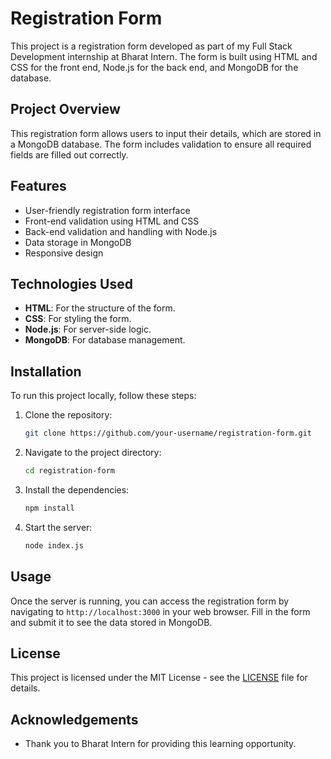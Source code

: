 # Registration Form

This project is a registration form developed as part of my Full Stack Development internship at Bharat Intern. The form is built using HTML and CSS for the front end, Node.js for the back end, and MongoDB for the database.

## Project Overview

This registration form allows users to input their details, which are stored in a MongoDB database. The form includes validation to ensure all required fields are filled out correctly.

## Features

- User-friendly registration form interface
- Front-end validation using HTML and CSS
- Back-end validation and handling with Node.js
- Data storage in MongoDB
- Responsive design

## Technologies Used

- **HTML**: For the structure of the form.
- **CSS**: For styling the form.
- **Node.js**: For server-side logic.
- **MongoDB**: For database management.

## Installation

To run this project locally, follow these steps:

1. Clone the repository:
   ```bash
   git clone https://github.com/your-username/registration-form.git
   ```

2. Navigate to the project directory:
   ```bash
   cd registration-form
   ```

3. Install the dependencies:
   ```bash
   npm install
   ```

4. Start the server:
   ```bash
   node index.js
   ```

## Usage

Once the server is running, you can access the registration form by navigating to `http://localhost:3000` in your web browser. Fill in the form and submit it to see the data stored in MongoDB.




## License

This project is licensed under the MIT License - see the [LICENSE](LICENSE) file for details.

## Acknowledgements

- Thank you to Bharat Intern for providing this learning opportunity.


